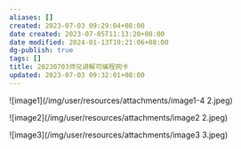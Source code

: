```yaml
---
aliases: []
created: 2023-07-03 09:29:04+08:00
date created: 2023-07-05T11:13:20+08:00
date modified: 2024-01-13T19:21:06+08:00
dg-publish: true
tags: []
title: 20230703师兄讲解可编程网卡
updated: 2023-07-03 09:32:01+08:00
---
```


![image1](/img/user/resources/attachments/image1-4 2.jpeg)

![image2](/img/user/resources/attachments/image2 2.jpeg)

![image3](/img/user/resources/attachments/image3 3.jpeg)